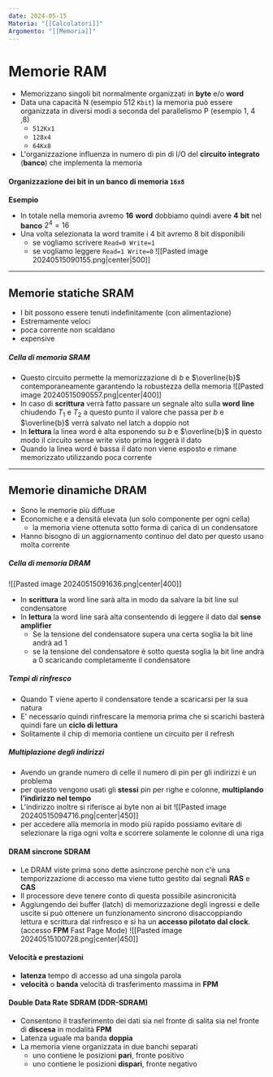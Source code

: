 ```yaml
---
date: 2024-05-15
Materia: "[[Calcolatori]]"
Argomento: "[[Memoria]]"
---
```

# Memorie RAM
- Memorizzano singoli bit normalmente organizzati in **byte** e/o **word**
- Data una capacità N (esempio 512 `Kbit`) la memoria può essere organizzata in diversi modi a seconda del parallelismo P (esempio 1, 4 ,8)
	- `512Kx1` 
	- `128x4` 
	- `64Kx8` 
- L'organizzazione influenza in numero di pin di I/O del **circuito** **integrato** (**banco**) che implementa la memoria
#### Organizzazione dei bit in un banco di memoria `16x8`
**Esempio**
- In totale nella memoria avremo **16** **word** dobbiamo quindi avere **4** **bit** nel **banco** $2^{4} = 16$ 
- Una volta selezionata la word tramite i 4 bit avremo 8 bit disponibili
	- se vogliamo scrivere `Read=0 Write=1`
	- se vogliamo leggere `Read=1 Write=0`
![[Pasted image 20240515090155.png|center|500]]
---
## Memorie statiche SRAM
- I bit possono essere tenuti indefinitamente (con alimentazione)
- Estremamente veloci
- poca corrente non scaldano
- expensive
##### Cella di memoria SRAM
- Questo circuito permette la memorizzazione di $b$ e $\overline{b}$ contemporaneamente garantendo la robustezza della memoria
![[Pasted image 20240515090557.png|center|400]]
- In caso di **scrittura** verrà fatto passare un segnale alto sulla **word** **line** chiudendo $T_{1}$ e $T_{2}$ a questo punto il valore che passa per $b$ e $\overline{b}$ verrà salvato nel latch a doppio not
- In **lettura** la linea word è alta esponendo su $b$ e $\overline{b}$ in questo modo il circuito sense write visto prima leggerà il dato
- Quando la linea word è bassa il dato non viene esposto e rimane memorizzato utilizzando poca corrente
---
## Memorie dinamiche DRAM
- Sono le memorie più diffuse
- Economiche e a densità elevata (un solo componente per ogni cella)
	- la memoria viene ottenuta sotto forma di carica di un condensatore
- Hanno bisogno di un aggiornamento continuo del dato per questo usano molta corrente
##### Cella di memoria DRAM
![[Pasted image 20240515091636.png|center|400]]

- In **scrittura** la word line sarà alta in modo da salvare la bit line sul condensatore
- In **lettura** la word line sarà alta consentendo di leggere il dato dal **sense** **amplifier**
	- Se la tensione del condensatore supera una certa soglia la bit line andrà ad 1
	- se la tensione del condensatore è sotto questa soglia la bit line andrà a 0 scaricando completamente il condensatore
##### Tempi di rinfresco
- Quando T viene aperto il condensatore tende a scaricarsi per la sua natura
- E' necessario quindi rinfrescare la memoria prima che si scarichi basterà quindi fare un **ciclo di lettura**
- Solitamente il chip di memoria contiene un circuito per il refresh
##### Multiplazione degli indirizzi
- Avendo un grande numero di celle il numero di pin per gli indirizzi è un problema
- per questo vengono usati gli **stessi** pin per righe e colonne, **multiplando l'indirizzo nel tempo**
- L'indirizzo inoltre si riferisce ai byte non ai bit
![[Pasted image 20240515094716.png|center|450]]
- per accedere alla memoria in modo più rapido possiamo evitare di selezionare la riga ogni volta e scorrere solamente le colonne di una riga
#### DRAM sincrone SDRAM
- Le DRAM viste prima sono dette asincrone perchè non c'è una temporizzazione di accesso ma viene tutto gestito dai segnali **RAS** e **CAS**
- Il processore deve tenere conto di questa possibile asincronicità
- Aggiungendo dei buffer (latch) di memorizzazione degli ingressi e delle uscite si può ottenere un funzionamento sincrono disaccoppiando lettura e scrittura dal rinfresco e si ha un **accesso pilotato dal clock**. (accesso **FPM** Fast Page Mode)
![[Pasted image 20240515100728.png|center|450]]
#### Velocità e prestazioni
- **latenza** tempo di accesso ad una singola parola
- **velocità** o **banda** velocità di trasferimento massima in **FPM**

#### Double Data Rate SDRAM (DDR-SDRAM)
- Consentono il trasferimento dei dati sia nel fronte di salita sia nel fronte di **discesa** in modalità **FPM**
- Latenza uguale ma banda **doppia**
- La memoria viene organizzata in due banchi separati
	- uno contiene le posizioni **pari**, fronte positivo
	- uno contiene le posizioni **dispari**, fronte negativo

